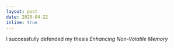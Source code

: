 ```yaml
---
layout: post
date: 2020-04-22
inline: true
---
```


I successfully defended my thesis *Enhancing Non-Volatile Memory*
